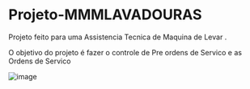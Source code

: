 # Projeto-MMMLAVADOURAS
Projeto feito para uma Assistencia Tecnica de Maquina de Levar . 


O objetivo do projeto é fazer o controle de Pre ordens de Servico e as Ordens de Servico 


![image](https://github.com/Sam11238902/Projeto-MMMLAVADOURAS/assets/125486021/5b18526f-0b65-4a5e-8513-15278d6f6597)
